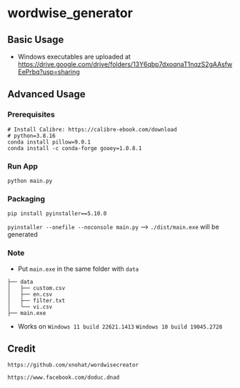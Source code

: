 # wordwise_generator
## Basic Usage
- Windows executables are uploaded at https://drive.google.com/drive/folders/13Y6qbp7dxoqnaT1nqzS2gAAsfwEePrbq?usp=sharing
## Advanced Usage
### Prerequisites
```
# Install Calibre: https://calibre-ebook.com/download
# python=3.8.16
conda install pillow=9.0.1
conda install -c conda-forge gooey=1.0.8.1
```
### Run App
`python main.py`

### Packaging
`pip install pyinstaller==5.10.0`

`pyinstaller --onefile --noconsole main.py` --> `./dist/main.exe` will be generated
### Note
- Put `main.exe` in the same folder with `data`
```
├── data
│   ├── custom.csv
│   ├── en.csv
│   ├── filter.txt
│   └── vi.csv
├── main.exe
```
- Works on `Windows 11 build 22621.1413` `Windows 10 build 19045.2728`
## Credit
`https://github.com/xnohat/wordwisecreator`

`https://www.facebook.com/doduc.dnad`
